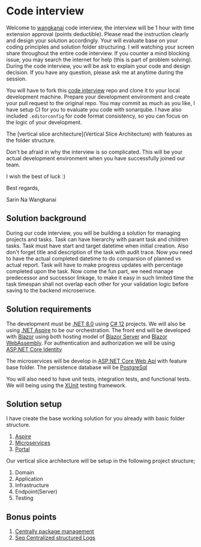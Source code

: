 # Code interview

Welcome to [wangkanai](https://github.com/wangkanai) code interview, the interview will be 1 hour with time extension approval (points deductible). 
Please read the instruction clearly and design your solution accordingly. 
Your will evaluate base on your coding principles and solution folder structuring. 
I will watching your screen share throughout the entire code interview. 
If you counter a mind blocking issue, you may search the internet for help (this is part of problem solving).
During the code interview, you will be ask to explain your code and design decision.
If you have any question, please ask me at anytime during the session.

You will have to fork this [code interview](https://github.com/wangkanai/interview/fork) repo and clone it to your local development machine. 
Prepare your development environment and create your pull request to the original repo. 
You may commit as much as you like, I have setup CI for you to evaluate you code with sonarqube. 
I have also included `.editorconfig` for code format consistency, so you can focus on the logic of your development.

The [vertical slice architecture](Vertical Slice Architecture) with features as the folder structure.

Don't be afraid in why the interview is so complicated.
This will be your actual development environment when you have successfully joined our team.

I wish the best of luck :)

Best regards,

Sarin Na Wangkanai

## Solution background

During our code interview, you will be building a solution for managing projects and tasks. Task can have hierarchy with parant task and children tasks. Task must have start and target datetime when initial creation. Also don't forget title and description of the task with audit trace. Now you need to have the actual completed datetime to do comparsion of planned vs actual report. Task will have to make progress updates with percentage completed upon the task. Now come the fun part, we need manage predecessor and successor linkage, to make it easy in such limited time the task timespan shall not overlap each other for your validation logic before saving to the backend microserivce.

## Solution requirements

The development must be [.NET 8.0](https://learn.microsoft.com/en-us/dotnet/core/whats-new/dotnet-8/overview) using [C# 12](https://learn.microsoft.com/en-us/dotnet/csharp/whats-new/csharp-12) projects. We will also be using [.NET Aspire](https://learn.microsoft.com/en-us/dotnet/aspire/fundamentals/app-host-overview) to be our orchestration. The front end will be developed with  [Blazor](https://learn.microsoft.com/en-us/aspnet/core/blazor/?view=aspnetcore-8.0) using both hosting model of [Blazor Server](https://learn.microsoft.com/en-us/aspnet/core/blazor/hosting-models?view=aspnetcore-8.0#blazor-server) and [Blazor WebAssembly](https://learn.microsoft.com/en-us/aspnet/core/blazor/hosting-models?view=aspnetcore-8.0#blazor-webassembly). For authentication and authorization we will be using [ASP.NET Core Identity](https://learn.microsoft.com/en-us/aspnet/core/security/authentication/identity?view=aspnetcore-8.0)

The microservices will be develop in [ASP.NET Core Web Api](https://learn.microsoft.com/en-us/aspnet/core/tutorials/first-web-api?view=aspnetcore-8.0&tabs=visual-studio) with feature base folder. The persistence database will be [PostgreSql](https://www.postgresql.org/)

You will also need to have unit tests, integration tests, and functional tests. We will being using the [XUnit](https://xunit.net/) testing framework.

## Solution setup

I have create the base working solution for you already with basic folder structure.

1. [Aspire](Aspire)
2. [Microservices](Microservices)
3. [Portal](Portal)

Our vertical slice architecture will be setup in the following project structure;

1. Domain
2. Application
3. Infrastructure
4. Endpoint(Server)
5. Testing

## Bonus points

1. [Centrally package management](https://learn.microsoft.com/en-us/nuget/consume-packages/central-package-management)
2. [Seq Centralized structured Logs](https://datalust.co/seq)